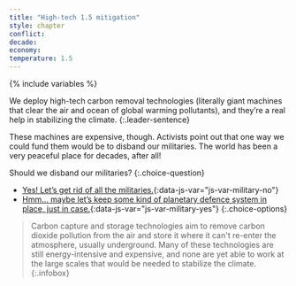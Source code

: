 ```yaml
---
title: "High-tech 1.5 mitigation"
style: chapter
conflict: 
decade: 
economy: 
temperature: 1.5
---
```


{% include variables %}


We deploy high-tech carbon removal technologies (literally giant machines that clear the air and ocean of global warming pollutants), and they’re a real help in stabilizing the climate.
{:.leader-sentence}

These machines are expensive, though. Activists point out that one way we could fund them would be to disband our militaries. The world has been a very peaceful place for decades, after all!

Should we disband our militaries?
{:.choice-question}

- [Yes! Let’s get rid of all the militaries.](chapter_disband-the-militaries-no.html){:data-js-var="js-var-military-no"}
- [Hmm… maybe let’s keep some kind of planetary defence system in place, just in case.](chapter_disband-the-militaries-yes.html){:data-js-var="js-var-military-yes"}
{:.choice-options}

> Carbon capture and storage technologies aim to remove carbon dioxide pollution from the air and store it where it can't re-enter the atmosphere, usually underground. Many of these technologies are still energy-intensive and expensive, and none are yet able to work at the large scales that would be needed to stabilize the climate.
{:.infobox}
